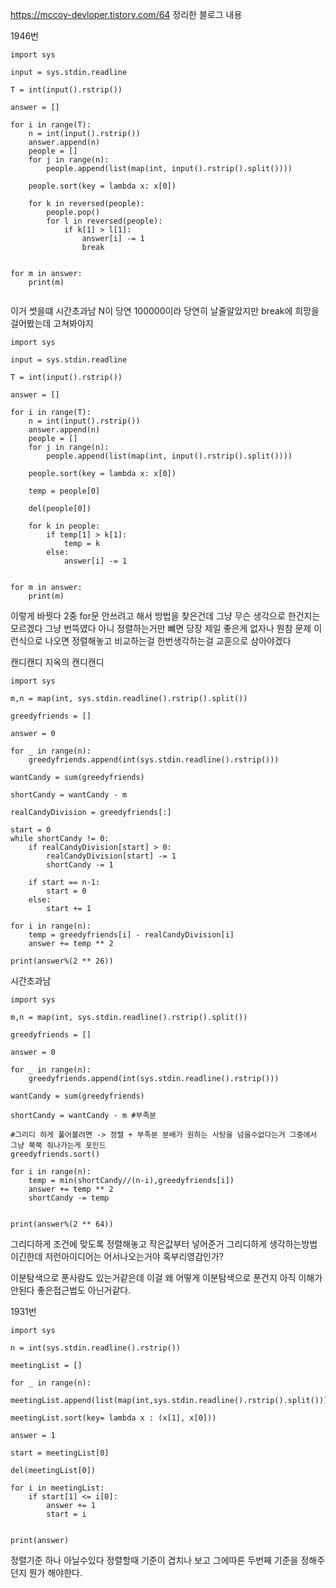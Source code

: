 https://mccoy-devloper.tistory.com/64 정리한 블로그 내용

1946번

~~~
import sys 

input = sys.stdin.readline

T = int(input().rstrip())

answer = []

for i in range(T):
    n = int(input().rstrip())
    answer.append(n)
    people = []
    for j in range(n):
        people.append(list(map(int, input().rstrip().split())))
    
    people.sort(key = lambda x: x[0])

    for k in reversed(people):
        people.pop()
        for l in reversed(people):
            if k[1] > l[1]:
                answer[i] -= 1
                break


for m in answer:
    print(m)
    
~~~
이거 썻을떄 시간초과남 N이 당연 100000이라 당연히 날줄알았지만 break에 희망을 걸어봤는데 고쳐봐야지

~~~
import sys 

input = sys.stdin.readline

T = int(input().rstrip())

answer = []

for i in range(T):
    n = int(input().rstrip())
    answer.append(n)
    people = []
    for j in range(n):
        people.append(list(map(int, input().rstrip().split())))
    
    people.sort(key = lambda x: x[0])

    temp = people[0]
    
    del(people[0])
  
    for k in people:
        if temp[1] > k[1]:
            temp = k
        else:
            answer[i] -= 1


for m in answer:
    print(m)
~~~~
이렇게 바꿧다 2중 for문 안쓰려고 해서 방법을 찾은건데 그냥 무슨 생각으로 한건지는 모르겠다 그냥 번뜩였다
아니 정렬하는거만 뺴면 당장 제일 좋은게 없자나 뭔참 문제 이런식으로 나오면 정렬해놓고 비교하는걸 한번생각하는걸 교훈으로 삼아야겠다

캔디캔디
지옥의 캔디캔디
~~~
import sys

m,n = map(int, sys.stdin.readline().rstrip().split())

greedyfriends = []

answer = 0

for _ in range(n):
    greedyfriends.append(int(sys.stdin.readline().rstrip()))

wantCandy = sum(greedyfriends)

shortCandy = wantCandy - m

realCandyDivision = greedyfriends[:]

start = 0
while shortCandy != 0:
    if realCandyDivision[start] > 0:
        realCandyDivision[start] -= 1
        shortCandy -= 1
    
    if start == n-1:
        start = 0
    else: 
        start += 1

for i in range(n):
    temp = greedyfriends[i] - realCandyDivision[i]
    answer += temp ** 2

print(answer%(2 ** 26))
~~~
시간초과남


~~~
import sys

m,n = map(int, sys.stdin.readline().rstrip().split())

greedyfriends = []

answer = 0

for _ in range(n):
    greedyfriends.append(int(sys.stdin.readline().rstrip()))

wantCandy = sum(greedyfriends)

shortCandy = wantCandy - m #부족분

#그리디 하게 풀어볼려면 -> 정렬 + 부족분 분배가 원하는 사탕을 넘을수없다는거 그중에서 그냥 쭉쭉 줘나가는게 포인드
greedyfriends.sort()

for i in range(n):
    temp = min(shortCandy//(n-i),greedyfriends[i])
    answer += temp ** 2
    shortCandy -= temp
    

print(answer%(2 ** 64))
~~~
그리디하게 조건에 맞도록 정렬해놓고 작은값부터 넣어준거 그리디하게 생각하는방법이긴한데 저런아이디어는 어서나오는거야 혹부리영감인가?


이분탐색으로 푼사람도 있는거같은데 이걸 왜 어떻게 이분탐색으로 푼건지 아직 이해가 안된다 좋은접근법도 아닌거같다.


1931번

~~~
import sys 

n = int(sys.stdin.readline().rstrip())

meetingList = []

for _ in range(n):
    meetingList.append(list(map(int,sys.stdin.readline().rstrip().split())))

meetingList.sort(key= lambda x : (x[1], x[0]))

answer = 1

start = meetingList[0]

del(meetingList[0])

for i in meetingList:
    if start[1] <= i[0]:
        answer += 1
        start = i
        

print(answer)

~~~
정렬기준 하나 아닐수있다 정렬할때 기준이 겹치나 보고 그에따른 두번째 기준을 정해주던지 뭔가 해야한다.